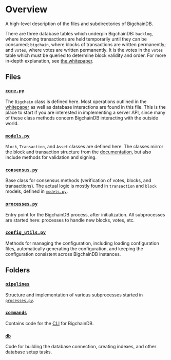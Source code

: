 # Overview

A high-level description of the files and subdirectories of BigchainDB.

There are three database tables which underpin BigchainDB: `backlog`, where incoming transactions are held temporarily until they can be consumed; `bigchain`, where blocks of transactions are written permanently; and `votes`, where votes are written permanently.  It is the votes in the `votes` table which must be queried to determine block validity and order. For more in-depth explanation, see [the whitepaper](https://www.bigchaindb.com/whitepaper/).

## Files

### [`core.py`](./core.py)

The `Bigchain` class is defined here.  Most operations outlined in the [whitepaper](https://www.bigchaindb.com/whitepaper/) as well as database interactions are found in this file.  This is the place to start if you are interested in implementing a server API, since many of these class methods concern BigchainDB interacting with the outside world.

### [`models.py`](./models.py)

`Block`, `Transaction`, and `Asset` classes are defined here.  The classes mirror the block and transaction structure from the [documentation](https://docs.bigchaindb.com/projects/server/en/latest/data-models/index.html), but also include methods for validation and signing.

### [`consensus.py`](./consensus.py)

Base class for consensus methods (verification of votes, blocks, and transactions).  The actual logic is mostly found in `transaction` and `block` models, defined in [`models.py`](./models.py).

### [`processes.py`](./processes.py)

Entry point for the BigchainDB process, after initialization.  All subprocesses are started here: processes to handle new blocks, votes, etc.

### [`config_utils.py`](./config_utils.py)

Methods for managing the configuration, including loading configuration files, automatically generating the configuration, and keeping the configuration consistent across BigchainDB instances.

## Folders

### [`pipelines`](./pipelines)

Structure and implementation of various subprocesses started in [`processes.py`](./processes.py).

### [`commands`](./commands)

Contains code for the [CLI](https://docs.bigchaindb.com/projects/server/en/latest/server-reference/bigchaindb-cli.html) for BigchainDB.

### [`db`](./db)

Code for building the database connection, creating indexes, and other database setup tasks.
